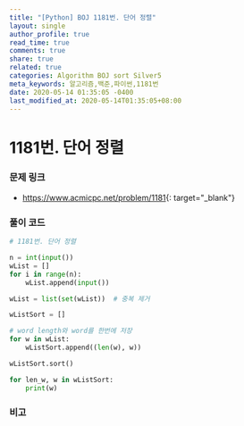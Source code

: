 ```yaml
---
title: "[Python] BOJ 1181번. 단어 정렬"
layout: single
author_profile: true
read_time: true
comments: true
share: true
related: true
categories: Algorithm BOJ sort Silver5
meta_keywords: 알고리즘,백준,파이썬,1181번
date: 2020-05-14 01:35:05 -0400
last_modified_at: 2020-05-14T01:35:05+08:00
---
```


# 1181번. 단어 정렬

### 문제 링크

- <https://www.acmicpc.net/problem/1181>{: target="\_blank"}

### 풀이 코드

```python
# 1181번. 단어 정렬

n = int(input())
wList = []
for i in range(n):
    wList.append(input())

wList = list(set(wList))  # 중복 제거

wListSort = []

# word length와 word를 한번에 저장
for w in wList:
    wListSort.append((len(w), w))

wListSort.sort()

for len_w, w in wListSort:
    print(w)
```

### 비고
